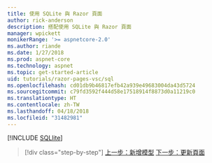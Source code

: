 ```yaml
---
title: 使用 SQLite 與 Razor 頁面
author: rick-anderson
description: 搭配使用 SQLite 與 Razor 頁面
manager: wpickett
monikerRange: '>= aspnetcore-2.0'
ms.author: riande
ms.date: 1/27/2018
ms.prod: aspnet-core
ms.technology: aspnet
ms.topic: get-started-article
uid: tutorials/razor-pages-vsc/sql
ms.openlocfilehash: cd01db9b46817efb42a939e49683004da43d5724
ms.sourcegitcommit: c79fd3592f444d58e17518914f8873d0a11219c0
ms.translationtype: HT
ms.contentlocale: zh-TW
ms.lasthandoff: 04/18/2018
ms.locfileid: "31482981"
---
```

[!INCLUDE [SQLlite](../../includes/RP/sql.md)]

> [!div class="step-by-step"]
> [上一步：新增模型](xref:tutorials/razor-pages-vsc/model)
> [下一步：更新頁面](xref:tutorials/razor-pages-vsc/da1)
